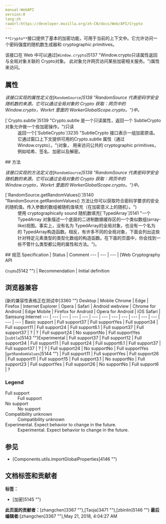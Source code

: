 ```yaml
---
manual:WebAPI
version:0
lang:zh
rawUrl:https://developer.mozilla.org/zh-CN/docs/Web/API/Crypto
---
```






`**Crypto**`接口提供了基本的加密功能，可用于当前的上下文中。它允许访问一个密码强度的随机数生成器和 cryptographic primitives。



该接口在 Web 中可以通过[`Window.crypto`]5137 "Window.crypto只读属性返回与全局对象关联的 Crypto对象。 此对象允许网页访问某些加密相关服务。")属性来访问。


## 属性<a name="属性"></a>


<em>该接口实现的属性定义在[`RandomSource`]5138 "RandomSource 代表密码学安全随机数的来源。它可以通过全局对象的 Crypto 获取：网页中的 Window.crypto，Workrt 里面的 WorkerGlobalScope.crypto。")中。</em>

<dl><dt>[`Crypto.subtle`]5139 "Crypto.subtle 是一个只读属性，返回一个 SubtleCrypto 对象允许做一个些加密操作。")<i></i>只读</dt><dd>返回一个[`SubtleCrypto`]3235 "SubtleCrypto 接口表示一组加密原语。它通过窗口上下文提供可用的Crypto.subtle 属性（通过Window.crypto）。")对象， 用来访问公共的 cryptographic primitives，例如哈希、签名、加密以及解密。</dd></dl>
## 方法<a name="方法"></a>


<em>该接口实现的方法定义在[`RandomSource`]5138 "RandomSource 代表密码学安全随机数的来源。它可以通过全局对象的 Crypto 获取：网页中的 Window.crypto，Workrt 里面的 WorkerGlobalScope.crypto。")中。</em>

<dl><dt>[`RandomSource.getRandomValues()`]5140 "RandomSource.getRandomValues() 方法让你可以获取符合密码学要求的安全的随机值。传入参数的数组被随机值填充（在加密意义上的随机）。")</dt><dd>使用 cryptographically sound 随机数填充[`TypedArray`]5141 "一个TypedArray 对象描述一个底层的二进制数据缓存区的一个类似数组(array-like)视图。事实上，没有名为 TypedArray的全局对象，也没有一个名为的 TypedArray构造函数。相反，有许多不同的全局对象，下面会列出这些针对特定元素类型的类型化数组的构造函数。在下面的页面中，你会找到一些不管什么类型都公用的属性和方法。")。</dd></dl>
## 规范<a name="规范"></a>
Specification | Status | Comment 
 ---  |  ---  |  ---  | 
[Web Cryptography API<br></br><small>Crypto</small>]5142 "") | Recommendation | Initial definition 


## 浏览器兼容<a name="浏览器兼容"></a>
[新的兼容性表格正在测试中<i></i>]3360 "")
<abbr>Desktop<i></i></abbr> | <abbr>Mobile<i></i></abbr> 
<abbr>Chrome<i></i></abbr> | <abbr>Edge<i></i></abbr> | <abbr>Firefox<i></i></abbr> | <abbr>Internet Explorer<i></i></abbr> | <abbr>Opera<i></i></abbr> | <abbr>Safari<i></i></abbr> | <abbr>Android webview<i></i></abbr> | <abbr>Chrome for Android<i></i></abbr> | <abbr>Edge Mobile<i></i></abbr> | <abbr>Firefox for Android<i></i></abbr> | <abbr>Opera for Android<i></i></abbr> | <abbr>iOS Safari<i></i></abbr> | <abbr>Samsung Internet<i></i></abbr> 
 ---  |  ---  |  ---  |  ---  |  ---  |  ---  |  ---  |  ---  |  ---  |  ---  |  ---  |  ---  |  ---  |  ---  | 
Basic support | <abbr>Full support</abbr>37 | <abbr>Full support</abbr>Yes | <abbr>Full support</abbr>34 | <abbr>Full support</abbr>11 | <abbr>Full support</abbr>24 | <abbr>Full support</abbr>6.1 | <abbr>Full support</abbr>37 | <abbr>Full support</abbr>37 | <abbr>?</abbr> | <abbr>?</abbr> | <abbr>Full support</abbr>24 | <abbr>No support</abbr>No | <abbr>Full support</abbr>Yes 
[`subtle`]5143 "")<abbr>Experimental<i></i></abbr> | <abbr>Full support</abbr>37 | <abbr>Full support</abbr>12 | <abbr>Full support</abbr>34 | <abbr>Full support</abbr>11 | <abbr>Full support</abbr>24 | <abbr>Full support</abbr>6.1 | <abbr>Full support</abbr>37 | <abbr>Full support</abbr>37 | <abbr>?</abbr> | <abbr>?</abbr> | <abbr>Full support</abbr>24 | <abbr>No support</abbr>No | <abbr>Full support</abbr>Yes 
[`getRandomValues`]5144 "") | <abbr>Full support</abbr>11 | <abbr>Full support</abbr>Yes | <abbr>Full support</abbr>26 | <abbr>Full support</abbr>11 | <abbr>Full support</abbr>15 | <abbr>Full support</abbr>3.1 | <abbr>No support</abbr>No | <abbr>Full support</abbr>23 | <abbr>Full support</abbr>Yes | <abbr>Full support</abbr>26 | <abbr>No support</abbr>No | <abbr>Full support</abbr>6 | <abbr>?</abbr> 


### Legend<a name="Legend"></a>
<dl><dt><abbr>Full support</abbr></dt><dd>Full support</dd><dt><abbr>No support</abbr></dt><dd>No support</dd><dt><abbr>Compatibility unknown</abbr></dt><dd>Compatibility unknown</dd><dt><abbr>Experimental. Expect behavior to change in the future.<i></i></abbr></dt><dd>Experimental. Expect behavior to change in the future.</dd></dl>

## 参见<a name="参见"></a>

* [Components.utils.importGlobalProperties]4146 "")



## 文档标签和贡献者
**标签：**
* [加密]5145 "")

**此页面的贡献者：**[zhangchen]3367 ""),[Taoja]3471 ""),[zbinlin]5146 "")
**最后编辑者:**[zhangchen]3367 ""),<time>May 21, 2018, 4:04:27 AM</time>


